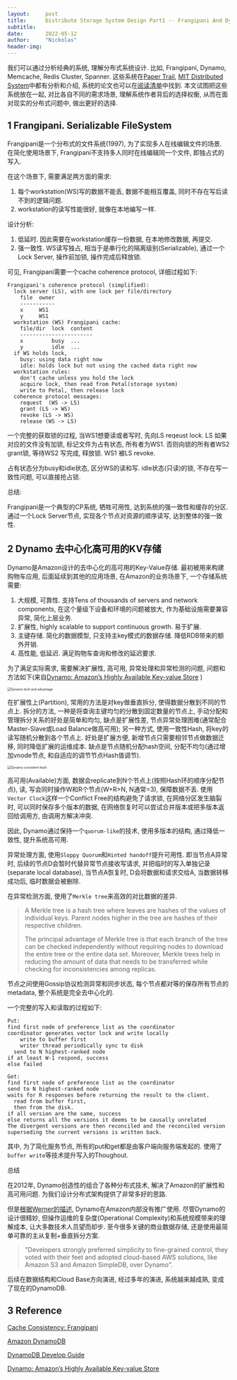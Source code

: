 ```yaml
---
layout:     post
title:      Distribute Storage System Design Part1 -- Frangipani And Dynamo
subtitle:   
date:       2022-05-12
author:     "Nickolas"
header-img: 
---
```


我们可以通过分析经典的系统, 理解分布式系统设计. 比如, Frangipani, Dynamo, Memcache, Redis Cluster, Spanner. 这些系统在[Paper Trail](https://www.the-paper-trail.org/page/reading-list/), [MIT Distributed System](https://pdos.csail.mit.edu/6.824/)中都有分析和介绍, 系统的论文也可以在[阅读清单](https://nickolashu.github.io/2022/03/27/reading-list-of-distributed-system/)中找到. 本文试图把这些系统放在一起, 对比各自不同的需求场景, 理解系统作者背后的选择权衡, 从而在面对现实的分布式问题中, 做出更好的选择.

## 1 Frangipani.  Serializable FileSystem

Frangipani是一个分布式的文件系统(1997), 为了实现多人在线编辑文件的场景. 在简化使用场景下, Frangipani不支持多人同时在线编辑同一个文件, 即独占式的写入. 

在这个场景下, 需要满足两方面的需求:

1) 每个workstation(WS)写的数据不能丢, 数据不能相互覆盖, 同时不存在写后读不到的逻辑问题.
2) workstation的读写性能很好, 就像在本地编写一样.

设计分析:

1. 低延时. 因此需要在workstation缓存一份数据, 在本地修改数据, 再提交.
2. 强一致性. WS读写独占, 相当于是串行化的隔离级别(Serializable), 通过一个Lock Server, 操作前加锁, 操作完成后释放锁.

可见, Frangipani需要一个cache coherence protocol, 详细过程如下:

```
Frangipani's coherence protocol (simplified):
  lock server (LS), with one lock per file/directory
    file  owner
    -----------
​    x     WS1
​    y     WS1
  workstation (WS) Frangipani cache:
    file/dir  lock  content
    -----------------------
​    x         busy  ...
​    y         idle  ...
  if WS holds lock,
​    busy: using data right now
​    idle: holds lock but not using the cached data right now
  workstation rules:
​    don't cache unless you hold the lock
​    acquire lock, then read from Petal(storage system)
​    write to Petal, then release lock
  coherence protocol messages:
​    request  (WS -> LS)
​    grant (LS -> WS)
​    revoke (LS -> WS)
​    release (WS -> LS)
```

一个完整的获取锁的过程, 当WS1想要读或者写时, 先向LS reqeust lock. LS 如果对应的文件没有加锁, 标记文件为占有状态, 所有者为WS1. 否则向锁的所有者WS2 grant锁, 等待WS2 写完成, 释放锁. WS1 被LS revoke. 

占有状态分为busy和idle状态, 区分WS的读和写. idle状态(只读)的锁, 不存在写一致性问题, 可以直接抢占锁.



总结: 

Frangipani是一个典型的CP系统, 牺牲可用性, 达到系统的强一致性和缓存的分区. 通过一个Lock Server节点, 实现各个节点对资源的顺序读写, 达到整体的强一致性.

## 2 Dynamo 去中心化高可用的KV存储
Dynamo是Amazon设计的去中心化的高可用的Key-Value存储. 最初被用来构建购物车应用, 后面延续到其他的应用场景, 在Amazon的业务场景下, 一个存储系统需要:

1. 大规模, 可靠性. 支持Tens of thousands of servers and network components, 在这个量级下设备和环境的问题被放大, 作为基础设施需要兼容异常, 简化上层业务.
2. 扩展性,  highly scalable to support continuous growth. 易于扩展.
3. 主键存储. 简化的数据模型, 只支持主key模式的数据存储. 降低RDB带来的额外开销. 
4. 高性能, 低延迟. 满足购物车查询和修改的延迟要求.

为了满足实际需求, 需要解决扩展性, 高可用, 异常处理和异常检测的问题, 问题和方法如下(来自[Dynamo: Amazon’s Highly Available Key-value Store](https://www.allthingsdistributed.com/files/amazon-dynamo-sosp2007.pdf) )

<img src="http://nickolashu.github.io/img/Dynamo tech and advantage.png" alt="Dynamo tech and advantage" style="zoom:50%;" />

在扩展性上(Partition), 常用的方法是对key做垂直拆分, 使得数据分散到不同的节点上. 拆分的方法, 一种是将查询主键均匀的分散到固定数量的节点上, 手动分配和管理拆分关系的好处是简单和均匀, 缺点是扩展性差, 节点异常处理困难(通常配合Master-Slave或Load Balance做高可用); 另一种方式, 使用一致性Hash, 将key的读写随机分散到各个节点上. 好处是扩展方便, 新增节点只需要相邻节点做数据迁移, 同时降低扩展的运维成本. 缺点是节点随机分配hash空间, 分配不均匀(通过增加vnode节点, 和自适应的调节节点Hash值调节).

<img src="http://nickolashu.github.io/img/Dynamo consistent hash.png" alt="Dynamo consistent hash" style="zoom:50%;" />

高可用(Available)方面, 数据会replicate到N个节点上(按照Hash环的顺序分配节点), 读, 写会同时操作W和R个节点(W+R>N, N通常=3),  保障数据不丢. 使用`Vector Clock`这样一个Conflict Free的结构避免了请求锁, 在网络分区发生脑裂时, 可以同时保存多个版本的数据, 在网络恢复时可以尝试合并版本或把多版本返回给调用方, 由调用方解决冲突.

因此, Dynamo通过保持一个`quorum-like`的技术, 使用多版本的结构, 通过降低一致性, 提升系统高可用.

异常处理方面, 使用`Sloppy Quorum`和`Hinted handoff`提升可用性. 即当节点A异常时, 后续的节点D会暂时代替异常节点接收写请求, 并把临时的写入单独记录(separate local database), 当节点A恢复时, D会将数据和请求交给A, 当数据转移成功后, 临时数据会被删除.

在异常检测方面, 使用了`Merkle tree`来高效的对比数据的差异. 

> A Merkle tree is a hash tree where leaves are hashes of the values of individual keys. Parent nodes higher in the tree are hashes of their respective children. 
>
> The principal advantage of Merkle tree is that each branch of the tree can be checked independently without requiring nodes to download the entire tree or the entire data set. Moreover, Merkle trees help in reducing the amount of data that needs to be transferred while checking for inconsistencies among replicas. 

节点之间使用Gossip协议检测异常和同步状态, 每个节点都对等的保存所有节点的metadata, 整个系统是完全去中心化的.



一个完整的写入和读取的过程如下:

```
Put:
find first node of preference list as the coordinator
coordinator generates vector lock and write locally
    write to buffer first
    writer thread periodically sync to disk
  send to N highest-ranked node
if at least W-1 respond, success
else failed
```



```
Get:
find first node of preference list as the coordinator
send to N highest-ranked node
waits for R responses before returning the result to the client.
  read from buffer first,
  then from the disk.
if all version are the same, success
else returns all the versions it deems to be causally unrelated
The divergent versions are then reconciled and the reconciled version superseding the current versions is written back.
```

其中, 为了简化服务节点, 所有的put和get都是由客户端向服务端发起的. 使用了`buffer write`等技术提升写入的Thoughout. 

总结  

在2012年, Dynamo创造性的组合了各种分布式技术, 解决了Amazon的扩展性和高可用问题. 为我们设计分布式架构提供了非常多好的思路.

但是[根据Werner的描述](https://www.allthingsdistributed.com/2012/01/amazon-dynamodb.html), Dynamo在Amazon内部没有推广使用. 尽管Dynamo的设计很精妙, 但操作运维的复杂度(Operational Complexity)和系统规模带来的理解成本, 让大多数技术人员望而却步. 至今很多关键的商业数据存储, 还是使用最简单可靠的主从复制+垂直拆分方案.

> "Developers strongly preferred simplicity to fine-grained control, they voted with their feet and adopted cloud-based AWS solutions, like Amazon S3 and Amazon SimpleDB, over Dynamo".

后续在数据结构和Cloud Base方向演进, 经过多年的演进, 系统越来越成熟, 变成了现在的DynamoDB.



## 3 Reference

[Cache Consistency: Frangipani](https://pdos.csail.mit.edu/6.824/notes/l-frangipani.txt)

[Amazon DynamoDB](https://www.allthingsdistributed.com/2012/01/amazon-dynamodb.html)

[DynamoDB Develop Guide](https://docs.aws.amazon.com/amazondynamodb/latest/developerguide/Introduction.html)

[Dynamo: Amazon’s Highly Available Key-value Store](https://www.allthingsdistributed.com/files/amazon-dynamo-sosp2007.pdf) 
